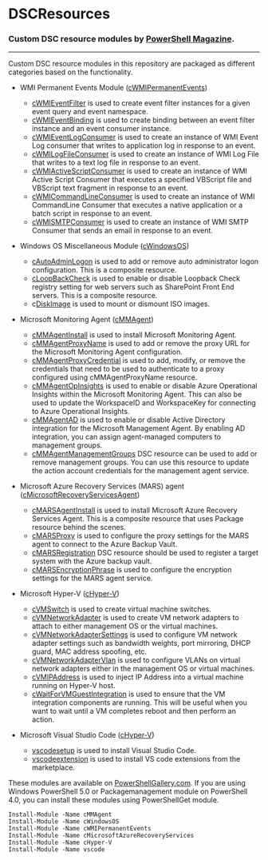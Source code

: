 # DSCResources #
### Custom DSC resource modules by [PowerShell Magazine](http://www.powershellmagazine.com "PowerShell Magazine"). ###

----------
Custom DSC resource modules in this repository are packaged as different categories based on the functionality.

- WMI Permanent Events Module ([cWMIPermanentEvents](https://github.com/rchaganti/DSCResources/tree/master/cWMIPermanentEvents))
	- [cWMIEventFilter](https://github.com/rchaganti/DSCResources/tree/master/cWMIPermanentEvents/DSCResources/cWMIEventFilter) is used to create event filter instances for a given event query and event namespace. 
	- [cWMIEventBinding](https://github.com/rchaganti/DSCResources/tree/master/cWMIPermanentEvents/DSCResources/cWMIEventBinding) is used to create binding between an event filter instance and an event consumer instance.
	- [cWMIEventLogConsumer](https://github.com/rchaganti/DSCResources/tree/master/cWMIPermanentEvents/DSCResources/cWMIEventLogConsumer) is used to create an instance of WMI Event Log consumer that writes to application log in response to an event.
	- [cWMILogFileConsumer](https://github.com/rchaganti/DSCResources/tree/master/cWMIPermanentEvents/DSCResources/cWMILogFileConsumer) is used to create an instance of WMI Log File that writes to a text log file in response to an event.
	- [cWMIActiveScriptConsumer](https://github.com/rchaganti/DSCResources/tree/master/cWMIPermanentEvents/DSCResources/cWMIActiveScriptConsumer) is used to create an instance of WMI Active Script Consumer that executes a specified VBScript file and VBScript text fragment in response to an event.
	- [cWMICommandLineConsumer](https://github.com/rchaganti/DSCResources/tree/master/cWMIPermanentEvents/DSCResources/cWMICommandLineConsumer) is used to create an instance of WMI CommandLine Consumer that executes a native application or a batch script in response to an event.
	- [cWMISMTPConsumer](https://github.com/rchaganti/DSCResources/tree/master/cWMIPermanentEvents/DSCResources/cWMISMTPConsumer) is used to create an instance of WMI SMTP Consumer that sends an email in response to an event.

- Windows OS Miscellaneous Module ([cWindowsOS](https://github.com/rchaganti/DSCResources/tree/master/cWindowsOS))
	- [cAutoAdminLogon](https://github.com/rchaganti/DSCResources/tree/master/cWindowsOS/DSCResources/cAutoAdminLogon) is used to add or remove auto administrator logon configuration. This is a composite resource.
	- [cLoopBackCheck](https://github.com/rchaganti/DSCResources/tree/master/cWindowsOS/DSCResources/cLoopBackCheck) is used to enable or disable Loopback Check registry setting for web servers such as SharePoint Front End servers. This is a composite resource.
	- c[DiskImage](https://github.com/rchaganti/DSCResources/tree/master/cWindowsOS/DSCResources/cDiskImage) is used to mount or dismount ISO images.

- Microsoft Monitoring Agent ([cMMAgent](https://github.com/rchaganti/DSCResources/tree/master/cMMAgent))
	- [cMMAgentInstall](https://github.com/rchaganti/DSCResources/tree/master/cMMAgent/DSCResources/cMMAgentInstall) is used to install Microsoft Monitoring Agent.
	- [cMMAgentProxyName](https://github.com/rchaganti/DSCResources/tree/master/cMMAgent/DSCResources/cMMAgentProxyName) is used to add or remove the proxy URL for the Microsoft Monitoring Agent configuration.
	- [cMMAgentProxyCredential](https://github.com/rchaganti/DSCResources/tree/master/cMMAgent/DSCResources/cMMAgentProxyCredential) is used to add, modify, or remove the credentials that need to be used to authenticate to a proxy configured using cMMAgentProxyName resource.
	- [cMMAgentOpInsights](https://github.com/rchaganti/DSCResources/tree/master/cMMAgent/DSCResources/cMMAgentOpInsights) is used to enable or disable Azure Operational Insights within the Microsoft Monitoring Agent. This can also be used to update the WorkspaceID and WorkspaceKey for connecting to Azure Operational Insights.
	- [cMMAgentAD](https://github.com/rchaganti/DSCResources/tree/master/cMMAgent/DSCResources/cMMAgentAD) is used to enable or disable Active Directory integration for the Microsoft Management Agent. By enabling AD integration, you can assign agent-managed computers to management groups.
	- [cMMAgentManagementGroups](https://github.com/rchaganti/DSCResources/tree/master/cMMAgent/DSCResources/cMMAgentManagementGroups) DSC resource can be used to add or remove management groups. You can use this resource to update the action account credentials for the management agent service.

- Microsoft Azure Recovery Services (MARS) agent ([cMicrosoftRecoveryServicesAgent](https://github.com/rchaganti/DSCResources/tree/master/cMicrosoftAzureRecoveryServices))
	- [cMARSAgentInstall](https://github.com/rchaganti/DSCResources/tree/master/cMicrosoftAzureRecoveryServices/DSCResources/cMARSAgentInstall) is used to install Microsoft Azure Recovery Services Agent. This is a composite resource that uses Package resource behind the scenes.
	- [cMARSProxy](https://github.com/rchaganti/DSCResources/tree/master/cMicrosoftAzureRecoveryServices/DSCResources/cMARSProxy) is used to configure the proxy settings for the MARS agent to connect to the Azure Backup Vault.
	- [cMARSRegistration](https://github.com/rchaganti/DSCResources/tree/master/cMicrosoftAzureRecoveryServices/DSCResources/cMARSRegistration) DSC resource should be used to register a target system with the Azure backup vault.
	- [cMARSEncryptionPhrase](https://github.com/rchaganti/DSCResources/tree/master/cMicrosoftAzureRecoveryServices/DSCResources/cMARSEncryptionPhrase) is used to configure the encryption settings for the MARS agent service.

- Microsoft Hyper-V ([cHyper-V](https://github.com/rchaganti/DSCResources/tree/master/cHyper-V))
    - [cVMSwitch](https://github.com/rchaganti/DSCResources/tree/master/cHyper-V/DSCResources/cVMSwitch) is used to create virtual machine switches.
    - [cVMNetworkAdapter](https://github.com/rchaganti/DSCResources/tree/master/cHyper-V/DSCResources/cVMNetworkAdapter) is used to create VM network adapters to attach to either management OS or the virtual machines.
    - [cVMNetworkAdapterSettings](https://github.com/rchaganti/DSCResources/tree/master/cHyper-V/DSCResources/cVMNetworkAdapterSettings) is used to configure VM network adapter settings such as bandwidth weights, port mirroring, DHCP guard, MAC address spoofing, etc.
    - [cVMNetworkAdapterVlan](https://github.com/rchaganti/DSCResources/tree/master/cHyper-V/DSCResources/cVMNetworkAdapterVlan) is used to configure VLANs on virtual network adapters either in the management OS or virtual machines.
    - [cVMIPAddress](https://github.com/rchaganti/DSCResources/tree/master/cHyper-V/DSCResources/cVMIPAddress) is used to inject IP Address into a virtual machine running on Hyper-V host.
    - [cWaitForVMGuestIntegration](https://github.com/rchaganti/DSCResources/tree/master/cHyper-V/DSCResources/cWaitForVMGuestIntegration) is used to ensure that the VM integration components are running. This will be useful when you want to wait until a VM completes reboot and then perform an action.

- Microsoft Visual Studio Code ([cHyper-V](https://github.com/rchaganti/DSCResources/tree/master/vscode))
	- [vscodesetup](https://github.com/rchaganti/DSCResources/tree/master/vscode/DSCResources/vscodesetup) is used to install Visual Studio Code.
	- [vscodeextension](https://github.com/rchaganti/DSCResources/tree/master/vscode/DSCResources/vscodextension) is used to install VS code extensions from the marketplace.

These modules are available on [PowerShellGallery.com](https://www.powershellgallery.com). If you are using Windows PowerShell 5.0 or Packagemanagement module on PowerShell 4.0, you can install these modules using PowerShellGet module.

    Install-Module -Name cMMAgent
    Install-Module -Name cWindowsOS
    Install-Module -Name cWMIPermanentEvents
    Install-Module -Name cMicrosoftAzureRecoveryServices
    Install-Module -Name cHyper-V
	Install-Module -Name vscode
